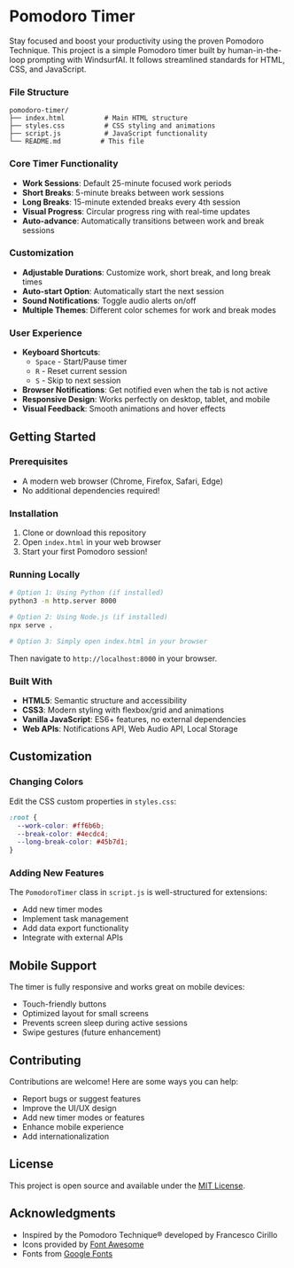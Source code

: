 # Pomodoro Timer

Stay focused and boost your productivity using the proven Pomodoro Technique.
This project is a simple Pomodoro timer built by human-in-the-loop prompting with WindsurfAI. It follows streamlined standards for HTML, CSS, and JavaScript.
### File Structure
```
pomodoro-timer/
├── index.html          # Main HTML structure
├── styles.css          # CSS styling and animations
├── script.js           # JavaScript functionality
└── README.md          # This file
```

### Core Timer Functionality
- **Work Sessions**: Default 25-minute focused work periods
- **Short Breaks**: 5-minute breaks between work sessions
- **Long Breaks**: 15-minute extended breaks every 4th session
- **Visual Progress**: Circular progress ring with real-time updates
- **Auto-advance**: Automatically transitions between work and break sessions

### Customization
- **Adjustable Durations**: Customize work, short break, and long break times
- **Auto-start Option**: Automatically start the next session
- **Sound Notifications**: Toggle audio alerts on/off
- **Multiple Themes**: Different color schemes for work and break modes

### User Experience
- **Keyboard Shortcuts**: 
  - `Space` - Start/Pause timer
  - `R` - Reset current session
  - `S` - Skip to next session
- **Browser Notifications**: Get notified even when the tab is not active
- **Responsive Design**: Works perfectly on desktop, tablet, and mobile
- **Visual Feedback**: Smooth animations and hover effects

## Getting Started

### Prerequisites
- A modern web browser (Chrome, Firefox, Safari, Edge)
- No additional dependencies required!

### Installation
1. Clone or download this repository
2. Open `index.html` in your web browser
3. Start your first Pomodoro session!

### Running Locally
```bash
# Option 1: Using Python (if installed)
python3 -m http.server 8000

# Option 2: Using Node.js (if installed)
npx serve .

# Option 3: Simply open index.html in your browser
```
Then navigate to `http://localhost:8000` in your browser.


### Built With
- **HTML5**: Semantic structure and accessibility
- **CSS3**: Modern styling with flexbox/grid and animations
- **Vanilla JavaScript**: ES6+ features, no external dependencies
- **Web APIs**: Notifications API, Web Audio API, Local Storage

## Customization

### Changing Colors
Edit the CSS custom properties in `styles.css`:
```css
:root {
  --work-color: #ff6b6b;
  --break-color: #4ecdc4;
  --long-break-color: #45b7d1;
}
```

### Adding New Features
The `PomodoroTimer` class in `script.js` is well-structured for extensions:
- Add new timer modes
- Implement task management
- Add data export functionality
- Integrate with external APIs

## Mobile Support

The timer is fully responsive and works great on mobile devices:
- Touch-friendly buttons
- Optimized layout for small screens
- Prevents screen sleep during active sessions
- Swipe gestures (future enhancement)

## Contributing

Contributions are welcome! Here are some ways you can help:
- Report bugs or suggest features
- Improve the UI/UX design
- Add new timer modes or features
- Enhance mobile experience
- Add internationalization

## License

This project is open source and available under the [MIT License](LICENSE).

## Acknowledgments

- Inspired by the Pomodoro Technique® developed by Francesco Cirillo
- Icons provided by [Font Awesome](https://fontawesome.com/)
- Fonts from [Google Fonts](https://fonts.google.com/)

